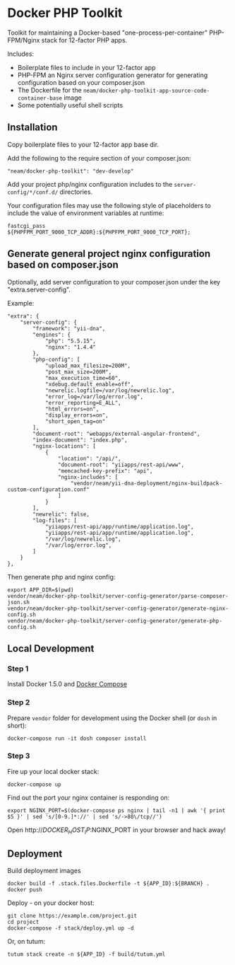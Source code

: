 Docker PHP Toolkit
=================================

Toolkit for maintaining a Docker-based "one-process-per-container" PHP-FPM/Nginx stack for 12-factor PHP apps.

Includes:
 * Boilerplate files to include in your 12-factor app
 * PHP-FPM an Nginx server configuration generator for generating configuration based on your composer.json
 * The Dockerfile for the `neam/docker-php-toolkit-app-source-code-container-base` image
 * Some potentially useful shell scripts

## Installation

Copy boilerplate files to your 12-factor app base dir.

Add the following to the require section of your composer.json:

    "neam/docker-php-toolkit": "dev-develop"

Add your project php/nginx configuration includes to the `server-config/*/conf.d/` directories.

Your configuration files may use the following style of placeholders to include the value of environment variables at runtime:

    fastcgi_pass ${PHPFPM_PORT_9000_TCP_ADDR}:${PHPFPM_PORT_9000_TCP_PORT};

## Generate general project nginx configuration based on composer.json

Optionally, add server configuration to your composer.json under the key "extra.server-config".

Example:

    "extra": {
        "server-config": {
            "framework": "yii-dna",
            "engines": {
                "php": "5.5.15",
                "nginx": "1.4.4"
            },
            "php-config": [
                "upload_max_filesize=200M",
                "post_max_size=200M",
                "max_execution_time=60",
                "xdebug.default_enable=off",
                "newrelic.logfile=/var/log/newrelic.log",
                "error_log=/var/log/error.log",
                "error_reporting=E_ALL",
                "html_errors=on",
                "display_errors=on",
                "short_open_tag=on"
            ],
            "document-root": "webapps/external-angular-frontend",
            "index-document": "index.php",
            "nginx-locations": [
                {
                    "location": "/api/",
                    "document-root": "yiiapps/rest-api/www",
                    "memcached-key-prefix": "api",
                    "nginx-includes": [
                        "vendor/neam/yii-dna-deployment/nginx-buildpack-custom-configuration.conf"
                    ]
                }
            ],
            "newrelic": false,
            "log-files": [
                "yiiapps/rest-api/app/runtime/application.log",
                "yiiapps/rest-api/app/runtime/application.log",
                "/var/log/newrelic.log",
                "/var/log/error.log",
            ]
        }
    },

Then generate php and nginx config:

    export APP_DIR=$(pwd)
    vendor/neam/docker-php-toolkit/server-config-generator/parse-composer-json.sh
    vendor/neam/docker-php-toolkit/server-config-generator/generate-nginx-config.sh
    vendor/neam/docker-php-toolkit/server-config-generator/generate-php-config.sh

## Local Development

### Step 1

Install Docker 1.5.0 and [Docker Compose](https://docs.docker.com/compose/install/)

### Step 2

Prepare `vendor` folder for development using the Docker shell (or `dosh` in short):

    docker-compose run -it dosh composer install

### Step 3

Fire up your local docker stack:

    docker-compose up

Find out the port your nginx container is responding on:

    export NGINX_PORT=$(docker-compose ps nginx | tail -n1 | awk '{ print $5 }' | sed 's/[0-9.]*://' | sed 's/->80\/tcp//')

Open http://$DOCKER_HOST_IP:$NGINX_PORT in your browser and hack away!

## Deployment

Build deployment images

    docker build -f .stack.files.Dockerfile -t ${APP_ID}:${BRANCH} .
    docker push

Deploy - on your docker host:

    git clone https://example.com/project.git
    cd project
    docker-compose -f stack/deploy.yml up -d

Or, on tutum:

    tutum stack create -n ${APP_ID} -f build/tutum.yml


